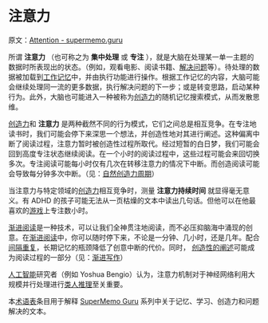 # 注意力

原文：[Attention - supermemo.guru](https://supermemo.guru/wiki/Attention)

所谓 **注意力** （也可称之为 **集中处理** 或 **专注** ），就是大脑在处理某一单一主题的数据时所表现出的状态。（例如，观看电影、阅读书籍、[解决问题](https://supermemo.guru/wiki/Problem_solving)等）。待处理的数据被加载到[工作记忆](https://supermemo.guru/wiki/Working_memory)中，并由执行功能进行操作。根据工作记忆的内容，大脑可能会继续处理同一流的更多数据，执行解决问题的下一步；或是转变思路，启动某种行为。此外，大脑也可能进入一种被称为[创造力](https://supermemo.guru/wiki/Creativity)的随机记忆搜索模式，从而发散思维。

[创造力](https://supermemo.guru/wiki/Creativity)和 **注意力** 是两种截然不同的行为模式，它们之间总是相互竞争。在专注地读书时，我们可能会停下来深思一个想法，并创造性地对其进行阐述。这种偏离中断了阅读过程，注意力暂时被创造性过程所取代。经过短暂的白日梦，我们可能会回到高度专注状态继续阅读。在一个小时的阅读过程中，这些过程可能会来回切换多次。专注阅读可能每小时仅有几次在转移注意力的情况下中断。而创造阅读可能会导致每分钟多次中断。（见：[自然创造力周期](https://supermemo.guru/wiki/Natural_creativity_cycle)）

当注意力与特定领域的[创造力](https://supermemo.guru/wiki/Creativity)相互竞争时，测量 **注意力持续时间** 就显得毫无意义。有 ADHD 的孩子可能无法从一页枯燥的文本中读出几句话。但他可以在他最喜欢的[游戏](https://supermemo.guru/wiki/Videogame)上专注数小时。

[渐进阅读](https://supermemo.guru/wiki/Incremental_reading)是一种技术，可以让我们全神贯注地阅读，而不必压抑脑海中涌现的创意。在[渐进阅读](https://supermemo.guru/wiki/Incremental_reading)中，你可以随时停下来，不论是一分钟、几小时，还是几年。配合[间隔重复](https://supermemo.guru/wiki/Spaced_repetition)，长期记忆的瓶颈降低了创意中断的代价。同时， [创造性的阐述](https://supermemo.guru/wiki/Creative_elaboration)可能成为阅读过程的一部分（见：[渐进写作](https://supermemo.guru/wiki/Incremental_writing)）

[人工智能](https://supermemo.guru/wiki/Artificial_intelligence)研究者（例如 Yoshua Bengio）认为，注意力机制对于神经网络利用大规模并行处理进行[类人推理](https://supermemo.guru/wiki/Conceptual_computation)至关重要。

本[术语表](https://supermemo.guru/wiki/Glossary)条目用于解释 [SuperMemo Guru](https://supermemo.guru/wiki/SuperMemo_Guru) 系列中关于记忆、学习、创造力和问题解决的文本。